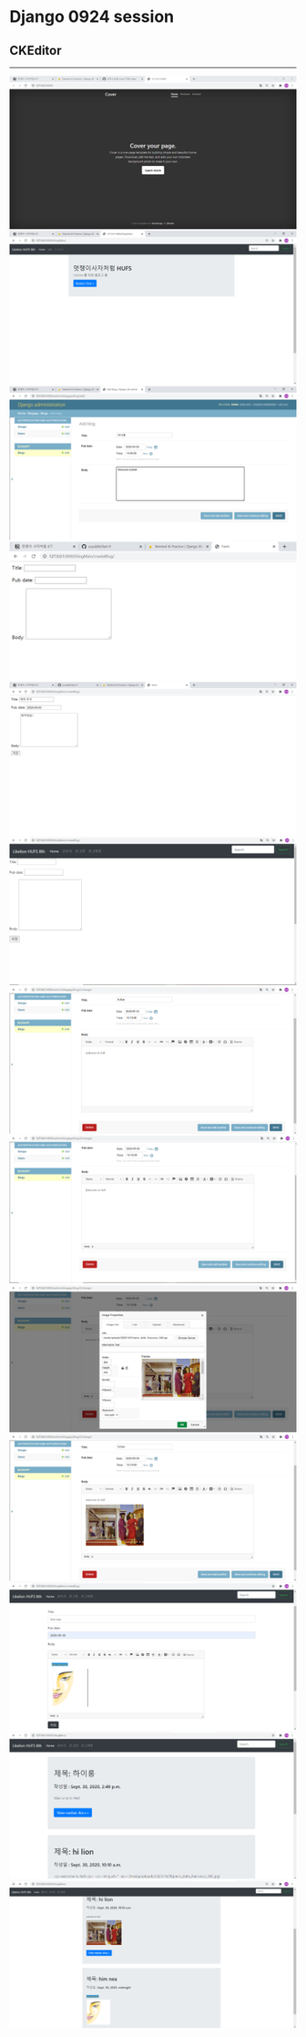 # Django 0924 session
## CKEditor
------------------------
![](img/1.png)
<br>
![](img/2.png)
<br>
![](img/3.png)
<br>
![](img/4.png)
<br>
![](img/5.png)
<br>
![](img/6.png)
<br>
![](img/7.png)
<br>
![](img/8.png)
<br>
![](img/9.png)
<br>
![](img/10.png)
<br>
![](img/11.png)
<br>
![](img/12.png)
<br>
![](img/13.png)
<br>

